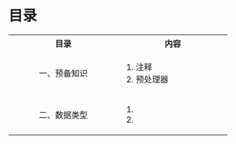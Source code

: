 # 目录  

<table>
  <tr>
    <th width="200">目录</th>
    <th width="200">内容</th>
    
  </tr>
  <tr>
    <td align="center">一、预备知识</td>
  <td><ol><li>注释</li><li>预处理器</li>
    </ol></td>
    
  </tr>
  
  <tr>
     <td align="center">二、数据类型</td>
     <td><ol><li></li><li></li>
    </ol></td>
  </tr>
</table>
